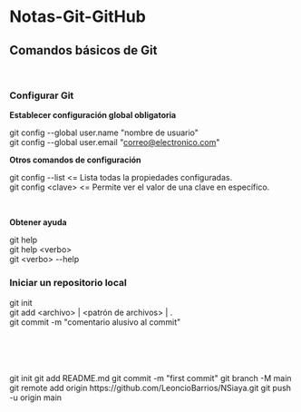 # Notas-Git-GitHub

## Comandos básicos de Git

<br>

### Configurar Git

**Establecer configuración global obligatoria**

git config --global user.name "nombre de usuario"<br>
git config --global user.email "correo@electronico.com"<br>


**Otros comandos de configuración**

git config --list    <= Lista todas la propiedades configuradas.<br>
git config \<clave>   <= Permite ver el valor de una clave en específico.<br>

<br>

**Obtener ayuda**

git help<br>
git help \<verbo><br>
git \<verbo> --help<br>

### Iniciar un repositorio local

git init <br>
git add \<archivo> |  \<patrón de archivos> | . <br>
git commit -m "comentario alusivo al commit" <br>






 <br>
  <br>
   <br>
    <br>
git init
git add README.md
git commit -m "first commit"
git branch -M main
git remote add origin https://github.com/LeoncioBarrios/NSiaya.git
git push -u origin main
